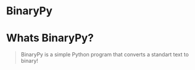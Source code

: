 # BinaryPy

#

# Whats BinaryPy?
> BinaryPy is a simple Python program that converts a standart text to binary!